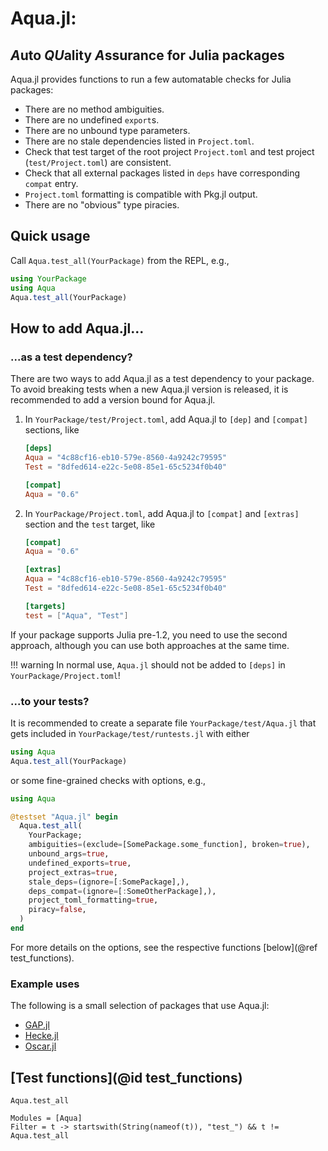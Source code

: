 # Aqua.jl: 
## *A*uto *QU*ality *A*ssurance for Julia packages

Aqua.jl provides functions to run a few automatable checks for Julia packages:

* There are no method ambiguities.
* There are no undefined `export`s.
* There are no unbound type parameters.
* There are no stale dependencies listed in `Project.toml`.
* Check that test target of the root project `Project.toml` and test project
  (`test/Project.toml`) are consistent.
* Check that all external packages listed in `deps` have corresponding
  `compat` entry.
* `Project.toml` formatting is compatible with Pkg.jl output.
* There are no "obvious" type piracies.

## Quick usage

Call `Aqua.test_all(YourPackage)` from the REPL, e.g.,

```julia
using YourPackage
using Aqua
Aqua.test_all(YourPackage)
```

## How to add Aqua.jl...

### ...as a test dependency?

There are two ways to add Aqua.jl as a test dependency to your package.
To avoid breaking tests when a new Aqua.jl version is released, it is
recommended to add a version bound for Aqua.jl.

 1. In `YourPackage/test/Project.toml`, add Aqua.jl to `[dep]` and `[compat]` sections, like
    ```toml
    [deps]
    Aqua = "4c88cf16-eb10-579e-8560-4a9242c79595"
    Test = "8dfed614-e22c-5e08-85e1-65c5234f0b40"

    [compat]
    Aqua = "0.6"
    ```

 2. In `YourPackage/Project.toml`, add Aqua.jl to `[compat]` and `[extras]` section and the `test` target, like
    ```toml
    [compat]
    Aqua = "0.6"

    [extras]
    Aqua = "4c88cf16-eb10-579e-8560-4a9242c79595"
    Test = "8dfed614-e22c-5e08-85e1-65c5234f0b40"

    [targets]
    test = ["Aqua", "Test"]
    ```

If your package supports Julia pre-1.2, you need to use the second approach, 
although you can use both approaches at the same time.

!!! warning
    In normal use, `Aqua.jl` should not be added to `[deps]` in `YourPackage/Project.toml`!

### ...to your tests?
It is recommended to create a separate file `YourPackage/test/Aqua.jl` that gets included in `YourPackage/test/runtests.jl` 
with either

```julia
using Aqua
Aqua.test_all(YourPackage)
```
or some fine-grained checks with options, e.g.,

```julia
using Aqua

@testset "Aqua.jl" begin
  Aqua.test_all(
    YourPackage;
    ambiguities=(exclude=[SomePackage.some_function], broken=true),
    unbound_args=true,
    undefined_exports=true,
    project_extras=true,
    stale_deps=(ignore=[:SomePackage],),
    deps_compat=(ignore=[:SomeOtherPackage],),
    project_toml_formatting=true,
    piracy=false,
  )
end
```
For more details on the options, see the respective functions [below](@ref test_functions).

### Example uses
The following is a small selection of packages that use Aqua.jl:
- [GAP.jl](https://github.com/oscar-system/GAP.jl)
- [Hecke.jl](https://github.com/thofma/Hecke.jl)
- [Oscar.jl](https://github.com/oscar-system/Oscar.jl)

## [Test functions](@id test_functions)
```@docs
Aqua.test_all
```

```@autodocs
Modules = [Aqua]
Filter = t -> startswith(String(nameof(t)), "test_") && t != Aqua.test_all
```
